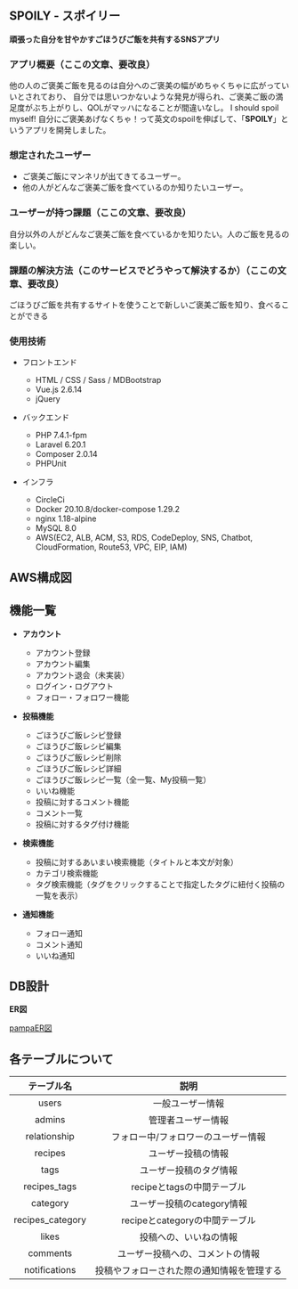 ## SPOILY - スポイリー 
**頑張った自分を甘やかすごほうびご飯を共有するSNSアプリ**

### アプリ概要（ここの文章、要改良）
他の人のご褒美ご飯を見るのは自分へのご褒美の幅がめちゃくちゃに広がっていいとされており、
自分では思いつかないような発見が得られ、ご褒美ご飯の満足度がぶち上がりし、QOLがマッハになることが間違いなし。
I should spoil myself! 自分にご褒美あげなくちゃ！って英文のspoilを伸ばして、「**SPOILY**」というアプリを開発しました。

### 想定されたユーザー
- ご褒美ご飯にマンネリが出てきてるユーザー。
- 他の人がどんなご褒美ご飯を食べているのか知りたいユーザー。

### ユーザーが持つ課題（ここの文章、要改良）
自分以外の人がどんなご褒美ご飯を食べているかを知りたい。人のご飯を見るの楽しい。


### 課題の解決方法（このサービスでどうやって解決するか）（ここの文章、要改良）
ごほうびご飯を共有するサイトを使うことで新しいご褒美ご飯を知り、食べることができる


### 使用技術
- フロントエンド
  - HTML / CSS / Sass / MDBootstrap
  - Vue.js 2.6.14
  - jQuery

- バックエンド
  - PHP 7.4.1-fpm
  - Laravel 6.20.1
  - Composer 2.0.14
  - PHPUnit

- インフラ
  - CircleCi
  - Docker 20.10.8/docker-compose 1.29.2
  - nginx 1.18-alpine
  - MySQL 8.0
  - AWS(EC2, ALB, ACM, S3, RDS, CodeDeploy, SNS, Chatbot, CloudFormation, Route53, VPC, EIP, IAM)


## AWS構成図


## 機能一覧
- **アカウント**
  - アカウント登録
  - アカウント編集
  - アカウント退会（未実装）
  - ログイン・ログアウト
  - フォロー・フォロワー機能

- **投稿機能**
  - ごほうびご飯レシピ登録
  - ごほうびご飯レシピ編集
  - ごほうびご飯レシピ削除
  - ごほうびご飯レシピ詳細
  - ごほうびご飯レシピ一覧（全一覧、My投稿一覧）
  - いいね機能
  - 投稿に対するコメント機能
  - コメント一覧
  - 投稿に対するタグ付け機能
  
- **検索機能**
  - 投稿に対するあいまい検索機能（タイトルと本文が対象）
  - カテゴリ検索機能
  - タグ検索機能（タグをクリックすることで指定したタグに紐付く投稿の一覧を表示）

- **通知機能**
  - フォロー通知
  - コメント通知
  - いいね通知
## DB設計


**ER図**

[pampaER図](https://viewer.diagrams.net/?highlight=0000ff&edit=_blank&layers=1&nav=1&page-id=UBpYk48M15_Obz66FB8Y&title=pamper.drawio#R%3Cmxfile%20pages%3D%224%22%3E%3Cdiagram%20name%3D%22%E3%83%AC%E3%82%A4%E3%82%A2%E3%82%A6%E3%83%88%22%20id%3D%2203018318-947c-dd8e-b7a3-06fadd420f32%22%3E7VzbdqM2FP0aP04Wd%2FDj5DLTrpV2ulam7bMsZFsNIAIicfr1PUeAuQh7MheMi8cPtnUkdNl7SzpHcrKwb%2BLdx4yk299EyKKFZYS7hX27sCzTs234QMtraQmWXmnYZDysCjWGB%2F4vq4xGZS14yPJOQSlEJHnaNVKRJIzKjo1kmXjpFluLqNtqSjZMMzxQEunWv3kot5XVNIwm4xfGN9uq6cCtMlaEPm4yUSRVewvLXqtXmR2Tuq6qfL4loXhpmey7hX2TCSHLb%2FHuhkWIbQ1b%2BdyHA7n7fmcskW95wPP9lb8Kls7SNV1z6b6rangmUcHqIaiOytcanJctl%2BwhJRTTLyCAhX29lXEEKRO%2BqtEzrN%2BA1H6AmIjIikXXe4huRCQyyEpEwrCozMQjq42AnKFe%2B5yaCWxkzaOo9%2FhaJPIDiXmEmvuLZSFJSGWuBGZaVXqoDRLxTQI2CsgxyLymIua0ak6HtcaJZZLtWqYK5o9MxExmr1Ckyq0Zf%2B0mX1ryMrzKuG1Lq54TpNL0Zl91wyt8qah9I82WRvP9p4%2BfTkx1h9AvsmcFJ2DJ6bLkDbC0HCDJHYMjW%2BPogZGMbjWWdDQ7VIQk3%2B5J0gBs0QlPpVhlvNvgsn4VC%2FpYpFdrkcX5Va7avha7oZm6VC%2FIiQlPPrOdgqVTzqqnW0BhMdSmoadevenqt%2FobsbXEGkGLPNncq9StrWnwuOx%2BsFiCnlqWrqaW%2FTxvq8UeQy2OppbPIoXRWoapCUYqhtrUp4InUnXHvV64tzrwiAqHDfJ9ZZYibej4jIlb6EKXP%2BfQvP5%2B6P2gC72jT9ShxdQaA3n3IPL63vn%2FRz7wzgd57yDy9gyRX9rng7x%2FEHlnhsibhnE%2B0Aca9FO6bd%2Fsh4%2FtyfUmyz7d3pyNIVduOQZpyy%2BTFvEDGP8I5r6Np3pKnUG8ZA5MueGAaZR4qa7056z7qllnDgVQhnOqCMrUTzMeGJVcJDN1i%2B0%2B%2Fr4ekpxsozL1Q4YG%2FTm6xo7vnxH6Q8cHNfpzdI89yz4j9PVwvEF%2Fji6y75%2FTyqOH5AvLixC2kD93oPeeCjxrv0YG3lUQv4cS%2FxS55OvXpgB821SfUXUSldS2e5GxGDuU5gV%2Bhmpvhma4xKHBgBYWjAKvK3JQAZMF5pKQpzznyBekWMSrUjk4CVgHGnmRxwKTksWpqpMnlIc8LBKsusA38B6gfSwt67YxFZMNMmvAoJ4KcgXf%2FsR8lvBYNY5FeJl4BiOJy9afCp7DRyLA7SiwENuxjHJJKvEWUURiKup2y8IwjLo3qjmeqgfxjahxxzAKUSMA3ZHYn9uyKVJI7C%2FPCtXvGjyOrWUszdiWgeOUKSyV8VlERQodYqrrCjeD5TkmKXhGDQUKlALe1sWGEyyWYPdLrYOhyLAbdzvKUsmKkjGFq6CUMKqeoEXKQyLLpxUCaSZ4iDOlZKtkQnWMFlFKSgyxkvUayMV0yHKWleViEZUdJiX0XEGc73ks4qtaYSD7tshaZiXirnUUXT8oJSpaU5blKQ5HKs7QlcUhxolK8lyRkQCkmGRZ1tL%2Fni6lO0qLnCSSt1iKnwqmxl%2BEdQ4iK4VEURrl3CLQg71IGSkfgQlX4k0wRVZoiiKh%2BABRy1ICzyiequNqjkB5JVg80QafnUp8YsWAZVWcl58hp5I0DLNdGsGCuxKomd9ZLJrJhN2I%2ByMFEZDGljfLQQ4jQaSyUvsIY1jmqARqtbMSVBVVUwc6o57E6c33EKqhiXyvvUxNV9bvE1aA2QnLKYeaUGskxo0jWeVpV2Rv0d4cIqCjGyk%2BZYwQ3Lrd3dIbiG7dYCi4DUbZL%2FWDVI3bGqZ7ZOoPAVrG%2FcC%2BXQkpRdzn8813TgfQH7rRGrqbUglO86ucx2nEfqXYpyP3U19zW%2FSdByQjS2boQGtQMo4xhmSsIRdrDsvByHeEg%2BeQ9uloe8NM%2F0mbTtvQAj1I2zgLtKXft8z7IKs%2Fa9yBc0T%2FVOGkpV%2B5zPwgq4d%2B4E2Jvn53Mu%2BDrB76dl3DJOjXa9zFHGT10Xf9KdE%2FdoHhzx99x3OmRP%2FYBUYwf%2FRdY8pd1z52gbG8APTtKXdd%2B9gFRn0bPmv4%2FUm3XT28bsF%2FAR6%2FZ0y67%2Bphcgv%2BC3D5PceeEv6j4e4F%2BPyev5wS%2FmPxrnkBTr9vTup2Hgt43fmjby%2BnXHvqzgyi780ffceaculxjv5i7wLE70960unoEe%2FdTuJ1NT52z5PHfIYU9P%2BkxXMnXYD0yOsDw58L4G3%2BHD3%2FPvzTHvY7euTVwD9Hz1%2BDP9B%2FuXdC%2BPXIq4F%2Fjp5%2FH3576C%2FDTwe%2FHnk18M%2FR89fgdydVvx55NfDP0fvR4F9Oqn498mrgn6Pvr%2F0xrzWe%2BiHZ%2FF8Tldf65zH23X8%3D%3C%2Fdiagram%3E%3Cdiagram%20id%3D%22UBpYk48M15_Obz66FB8Y%22%20name%3D%22ER%E5%9B%B3%22%3E7V1dl9o4Ev01%2FUgOtjGGx3QnmZ3dzmw2yezOPPVxgxq8MZg17nT3%2FPqV8QfgEiBhyyrZmpNzBty2sXVVV9KtKtWNc7d6%2FSX2N8vP0ZyEN%2FZw%2FnrjfLix7dHUGtL%2FpUfesiPOaDjNjiziYJ4ds%2FYHvgV%2FkfxgfuHiOZiT7dGJSRSFSbA5PjiL1msyS46O%2BXEcvRyf9hSFx7%2B68RcEHPg280N49D%2FBPFlmRye2tz%2F%2BNxIslsUvW%2BP8%2FVZ%2BcXL%2BJtulP49eDg45H2%2BcuziKkuzT6vWOhGnrFe3y73%2FO%2Fvr1y6cvL38uF%2BHn%2BGG58f41yG72SeSS8hVisk6uvvWvnz4sl7O3TfL38HEwCrd%2FfIvngwKln374nDfYb1ESPAUzPwmi9TZ%2F8%2BStaE7aCJv0Y%2BI%2Fpodut4kfJznqzpAeoDgmfrAmMT1g7b6Hob%2FZBrvTsyPLIJzf%2B2%2FRc1LcqPh2%2BxS8kvnXDPT0XIr%2FPb1Z%2BjW9%2BRO9%2Bbf8YdI%2F%2B2GwWNPPM9ow6S%2FexmRLn%2BXe3yblDZ7XczLPv3E2ZN7gP0mckNeDbpQ37C8kWpEkfqOn5H8tukhuJHkPetn3N3ucn7E86GtO0fp%2B3scX5Y33ONIPOZQisFoA1pNI0tZIAj%2F8So3PXy92oB5jljb8PI423%2F14QZL8wCYK0ib%2F%2BJO2ZIlOEIZ3URil0K%2BjNSlO272de0v%2F0fe9G75zb1z6AHf0u7X%2FTv%2Blp8fJHe12SUy7UPpThCL5QlI0b5Nok%2F9OSJ6Kx4jz1kw%2FP0ZJEq1OIn2%2B%2F1%2BGuiDAISe40rC1AbZf%2FiGCbkRf9incMdkymM%2FJOrPalH39PeIMMJkIlK1ehaNqq7yI8BvfAQROqwg4AIH0%2FPfpdfTd8EFR0GR27u1248%2BC9eI%2Bu3JcwcqVgtXraetpF7tRn5lxKJMZx5zMOJKGrQuw%2FYSRGXkRGHEjcIEJ5bX4GLT4z2AbJFH8oDkjNo%2BRIAPKw8wzDCiJAa2h8snhpFsU6HFDoGwyOGVTIJn3hQL5McIyCSyW64YCm6dA5etjG2ofOlOgzQ%2BBKgosrOegxTfRNukJ%2FwkAhIb%2FoIBh%2BK8h%2FuNdBcsDFyocWvOfww2BMv6DusMsWq3oe%2FWFAvkxQkOBULkwFNgQBU6VU2A9iQMZAY65AVBGgFB18Gep%2FzgjP9pZKa0gRKAx%2FuOHCA3%2FQdnC8F8z%2FFdGAyjjv%2BLG3eC%2FKTcAqvjPgZLDbElmP0g%2B%2B3uMopD4a4QYNMaA%2FCBhYUAHqhaGARtiQFc5A9ZTOHAxYNlTETMgFB1mMfFTL4hPV77DOf2YBCtyc2ffvB%2F%2B9s%2Fv9Nhvv9%2FfIwSlKUoUQA0NJUIhw1BiQ5Q4UU6J9RQPZJTocgOgjBKhCPG8SXmwv4zIDxoaRoTKxlcSZrHxy2BzEiwTHn8I48AroplyNhxYIwayHgNZayIN2l4rIAIR2aUN1IqRZ4ErzWyL3tXRGHkHvyQygpKI5r6wK2PkBbA6M%2BiNWsXOKCOymJEVHdAuM0JhROfogLKrImZCKI08UQuJXkhfguQFQEJDgUYJkUWBrOiAdikQCiFaUyB%2BKWQEpZCcAklfKLAR6aNdCoTSh6HAZijQYkUItMuB9cQPZAzID4AqBnShINF3%2F5gAalgo0e31thpyKZEVMtAqJbr1VA9clOjya%2FTKKBEqET33jwmAhoYRobhxH%2FwgJ0EyfrEjv1jh3CrcYmNWArnLAFSeW8zttfIh4IRx%2Bbd%2BOOMWY4Erz1qh8tElt5iLXwlxoRKiuQBypVtMAKszY53dKnZGEJHFjCy3WLvMCPUQnTVhF78iMoaKyPO2Ny4xAYCw0N%2FYiB%2By6I%2FlEmuV%2FsZQ%2B9CZ%2Fsb41Y8xVD96tGeKAEBo6M9sHCqL%2FpjusHb5r57ogYz9Gts3VF57QyGi7%2B4wAdTQUKLZSVQaJbLcYe1SYj21Axkl4t9HdAwViJ67wwRAw8KIHgTxC53VnwRJF3cYRKwZB5hbJNKWeWG8Owe4riwMC89aP0c1AXdL2dn1qZ0ygRpWlxxgZdfFO8xNoNJEz8%2F1jqNxbYgQF1neMAHgsGRGT8wesrJoUvkWspNubSE7wb%2BF7AQKUD3yhgkAhIX%2BpiYYQBb9Kd8%2Bdtql5Igp%2FlCAsmwO7gZviu0EEMHCdtbQeL9k0R3T%2B9Vu0ahhl9xf%2B76KmfG02IytsRJRApBgobxJr7eHkst4yreHnWox4eAEYMIPgCq%2Bm9aLHdSM7gQAQcN2phyKNLZTvvPrpEvlUCb4y6FMoDb0GM3fMiWPPnSnpTz9SqFMe53xKJX7bEs19021WGhxAjDFn%2BA4hWPNNiGbhzSgZfdyvSgIJQAUFha0hia%2FRxoNsna7blniszvEg%2Fu%2BipcIraEWJWiak%2FgaSelpGSITwC6N8jz1lNelCPZ9X8VMeVo4zpujvEYC1NuFqGZ0M16ImglIr9YpsYs6BspSCixGxCxCxGQBMihbtoCEER7UsgnBid3vWxJvT6LS9yyPgVPFkFn%2Bxx2%2BGx7%2B5zBAnZ5BNf%2F9fec%2F%2BD1GSC3P5pJ%2BSJtq7SfkNt0Pbgv6TvmudbpTr0NrBLIbLIEw0bM7rl3uZvK4A2rNXUpA2XdmxLNUhq%2BTXrDLq7zJIq2Lz3qnWV6ZiyKC4dm8S4VmVjO%2BQ3NOFVlWinMqe682lWBrEVzCC0jZdREz6BQuSdb%2Bihw7dzRnTwl4oWVLk8onjS3ZW7upBLvecgMbW%2BJP7bMY8SVk5QfhEV32Z1sPEczQMqYJl5TGmCd2g1OJdpfiJ%2Fd9FzNlQtfdxt9uX6J43lvWbCSwUi1rmpQaeazJ3jBOHdq2Hkm93OaHP8nGZkTwbeKINhF5CFb%2BgkDqRAhIc4TZSBaOSsK0awbtGcIUTctRS5haBAxyIrLvu5gJE2ohWxI%2BPdBOG0fz51kSROueRKyL4IWVLq1ee9Ll0iUzk0cpXVpd2rRi33cR06UFVa%2FHIE6Wm9CfHRVyJwsSI8SiMa4UAAsrV9r1VmeGK0XTfZRypd0lF%2Fm%2B7yLmyqKBTYWLq3BDS5vGVS6PNlkpQ2pps0u%2B8n3fxUybjH1w%2B10FQwQ2tKxp3OXSWNNhl4xXiXaX3OX7vouZNaG73J%2BvgjU99BhFIfHXZUj7nDz5z2GSLdWfQn%2FbLy7V3olu28aJLo9LseULlXfuCJdq4ER3oFSyq8SwTfzkeXvAqFUu9cNtmnLYEyLV37nuQIXGEGlTRIotSYhSe5eItOy7mIkUiicxWZHVIyXTJPpBmxBf%2BzfGjwIAYeVHRoX6u2i1ImcqEbE2OrCHN%2Bg2OojTbH4yL86PZ%2Fmzsk2woZ1FvFzaKvYkGBV5i0cWyjDRMq5PAsa9jpgQSGzfWwO%2FnM3ap6RVBmZUte%2FSZgO2BoXubUale81rul25rYAIWmeGRJ5dWxpEz2wQKI0fGQkLbfMjlE11LnNpa1Dl3maVue9PoUsRiNCQoFdPgzQkeIYEGUkILZOgB%2FVOrUmw7K2ISdCD0uMm2iZ9IUEBiPCQoAn8kkaCFiO3oG0W7FSkl6dBpJcHxYl%2B1QgRQQkPDZpILnk0yEgbaJsGOxW65WkQuuVBDaL3eQICuOEhRhOWJY8YGYkBLROjHmUTuA1MgzisCSMOq%2BeZAAKwoeFFRvWKPIrgISab8O0kXnrGEkAoJUUPeLycWAY0SsC215qIiKe6tAKNogcYdSk6FT0gENWobhCEIonmGvG10QMCaOEZ%2B4xYIo0f1UcPTKBWorXjTKByuzo%2BhGpJn6IHBCDCQ4JGGJFGguqjBxiFdvQmQQ2UEUa9mz5FDwhAhIYEGQVzDAk2RIL80QPShJCaBXSQceCUH4JLHCivxaE4MctlxZ7QoABKojQoD7V6W3YaGjwbPcCZTiZxlKund2CjQZcbAnVTQahB9CyISgAlPLNBqGIYGmyKBj31NFhP8cBGgxNuCFTRoMMoNdP7ICoB3LAQo1Nzd1VlltOMj98qnb6Fk7%2BQOpQZFmMD1P4E4TSDqjusRG64Y4hq27DCdZgmqq2kaJqxO1FtaXDtNKPWtYhiEyLFS59uhT5ZcaNl%2BfpDWMvIewm49noHAYF4HEdgb87TMVJMeCVaLVzJdSlGat97EU%2F%2BGRuiai4BXxkjJYLWmSl%2Fu%2BjV3OBUc34UWIhfwY%2BskrDt8iNjM1WEBsmLQNlXEbMhY1fTtU9XaP2Qg0UgwkOBJkJKGgWyiry2S4GjegMcNgrEHx%2FljOCg03c1WAQ3NLw4gkOZ4cWGeJEVNNU2MWoq9l%2ForJiJsc9qfm3Y0PCiywj66M%2F41pBXppiWlZVfXOWwMnJbemOdklAdq0cVLu62Cdk85GFadvcW5nKgnCqn3TFcyB0i6Rgk%2BZC0WG6blqGEK8RDKEcGSk4oWQpzy1DCReIhlK6BkhNKllLWMpRwQTij9y6SOtLIhtypRxYkNmCemfewasK2DCZcawYrf5FGkRiD5MFwwDt3teVhCMPEEn9hbFEMR8aunm3bIowtC4MfxAApBiRLMm3ZIKFEQNsiJvOgzPihL6dlzEtbKNq8KEo0R4YkQPxttE5HRAMiD4jqOZVRFGUWRT9oe%2BxEOjPJ4QOSFaHbMpBwAdmrWHjXujzvbHeUY5Ta6DcizugdHybWVBomPc8YAZhYrDTTVq0ETup3uwCZrBEhYKfDKrDcSSOePGxN0giA%2B4IVaJQ0wij50KmkEU%2BDpBFGuYaeJo0IoIUmAqZmNQbN%2BZE9z2mKH9UnjTAqPyA0SF4Eyr6KmA0ZRRqKaWRPtlMTgQkPDfa6%2FoJcGlSfOMKov4DQALntC3%2B1BYdRbeF4Y905QgCaY8BGKiy0jJipsCCNARGkiDBKLCC0QG4Dw19gwWEVWOhNEHpt2PDwIpQ3TIqIqDJcwFO6YVqE9eX14X%2Fr1UPw%2FnlLPnqjePXf74syAOUcHZL5ghQyEB1kltEiWvvhx%2F3RTCjKZH%2BLvv7tMlmFN5nCR9bz93G8g%2FTjVwrW9%2Bizv37b%2FYE%2B%2Fx85Irsvf6Zf3rnF1w%2Bvh3%2F88FZ8ew2SP4qb088HV9Fv%2B4vSL8U12Sul73GAEj%2FA2%2Bg5npEzxmEVE%2BukGOdPnWmPvYv0bLH2Fi0PxiT0k%2BDn8Zuw%2BkX%2BG1%2Bi3TK76IKle3zvdXKP75G9bX7ZvnuBO7nVO42dyp2y1gB3ov3Bfzs4LZ%2FonHzkMo64%2BKF8g95TDwbOH%2BXJrHtDyR5hbzYlEDUsiUNikmxJlv6WVEB32ZCy3qfOkCbAfVslaW5Dqm4yV2YmNWxIE%2BCYtM9bErjAmbZhSRwqxaEl0Z4XJG9fd3BG69rWdIVVXGuBsq3JHnOPS1ntB3Xm5E1cdt8UNqdpdXfUMs3ugjk11n85lphmTtXcnCpTmRROqcYVlpxc2XOdUaXnjqyxlIFgUJ0heUfjgCRa5yhRgNMshojMgn%2BClC3YVTJ6UysNMDaUAkrDdgFD8vLQnlNPNgL7A4teMG7F9Di2g5NkehhNyOE2obHikaXaW6bXjixV4ckbylmrAwuanrcHUJ9A9PziRaTaT%2FGj%2Bg1dmGZ03EOXo3pGp%2BHQBeWIS2v76gVtDES2epGsA4bk8FuSrVhubs6SpqeSippWm21gScMLejO8wmnBllwokyHOnwFOMl57OOlMq041YAmcVj1pLoz0OQx43GXFa58SLwHF6qZcAMWWYUSnUozH3qUxKv32hcQBbYJdqlUDgxDHJE2xA8ar%2BB%2BreXG8A4s1rO7K4Fbu1NDI4k2ZD3xy6lg5vdj14%2BSEruqPFT2%2FAEbuqKWVFIHVscM9ARxfjgaTaqTOCd%2B9sJWCOZYryUnKSMu9IEnAiArBC0bTFqaLjL0mdTA8weWabMPj90plEwmF2mHVdW9dOz5W7zSq3qkpr5RTNYwLgT7wAtduw5Js1ZZ0VWyCtpaUxYOos6RBxb9b3lfUkqolISXHITD2SzT9VGY%2FVay1DapseG0cQmUGZFVXVo3xvSjdV59r1ALZc6QDIZw26bpesRWLCna1T1Y5%2B1qPq1VUSpG%2BXBmeX32UlbqvvcBy2zA7dTF0CCMWyhXjZftR7Dl1wLJjcqUBAUu0qk%2FTkAU5F4KcL15QzBCkGgRjc8iWDaILk7miNtPludxE9aIDRopVduLjNaSBU7mTJUnfHoxARtD0%2FJONqqYnfEEbyhljo8K2Te%2Fd0HKOzM%2BaSLG%2F9CYNO5Iu26Srj01WI73dK1dYAzBOVtdqjdlk9ZFHlxZZIHtO9IJ6Nkm%2FxlGUHJ4e%2B5vl52hO0jP%2BDw%3D%3D%3C%2Fdiagram%3E%3Cdiagram%20id%3D%22D2vnDhReHn6m-ZMaWL7I%22%20name%3D%22%E7%94%BB%E9%9D%A2%E9%81%B7%E7%A7%BB%E5%9B%B3%22%3E7V1bc5s4FP41PHYHcdcjxHZ3Z7eXaWcn7dMOtYnNlhiXkNv%2B%2BpVA4iLkWHHAEjZ5iRACwznfuepIaObV7dP7LNxtPqSrKNEMffWkmTPNMIBjmugf7nkuewzdscuedRavyKi642v8X0Q6ddJ7H6%2Biu9bAPE2TPN61O5fpdhst81ZfmGXpY3vYTZq0f3UXrqNOx9dlmHR7r%2BNVvil7PcOt%2B3%2BP4vWG%2FjJwYHnmNqSDyZvcbcJV%2BtjoMueaeZWlaV62bp%2BuogRTj9LlJv719e85vPvx6cH%2BZ2tce78%2B%2FvGuvNniNZdUr5BF2%2FzoW6821992X2bP28cvi6ef8Uf38%2B7hnUVeLX%2Bm9IpWiHzkMM3yTbpOt2Eyr3uDLL3friJ8Vx0d1WP%2BStMd6gSo898oz58JFsL7PEVdm%2Fw2IWfRW2TP38j1xcF3fPCbTQ9nT82Ts2dyJEgGQq679D5bRi%2B8O2FrHmbrKH9hHLkfJkwDUoTI76P0NkIPiQZkURLm8UMbdyGB77oaV7MINQiXXsExe%2BLYQY4ZSnGMPPVDmNyTX7qOkmV622FkzSZM88dNnEdfd2FBkUekndsseR1pH6Isj55eJAY5a5HHJfoeUO33WCvPqm%2FTUJyOPhD5XLmArzH%2BvQXxkwCeGsxDgDf7Bjy59HMao%2FeosGHCNjhchuflc5KLGLZXT3E8EqhLMUFhNLqPqp9a92lzU%2FMMza8aAW04RcPUApM0PE%2BbW1ow0%2BCVNnfwIewiQAmlaehtwbBkK02nS3cJotOzCBijdNigSkoLnFZpiXKsd%2Fv1Jo4ZfKVlav6M6KpAp0rLqpXWKDRTdSxNNYEupS4ngjFFVZhaOgxccp5AmGdquV7mJWcKRHlmWmrxzJt4dphnjlo82%2BctwDnrJECfegtX1JHoMlwJt8F0VEsDGVKC%2F54hDkSjeOAphXF644vUS%2BJMg2ox7ZKNiTDT6ESgIkwDwJm4JhIfqeW40Qc%2FPtHpab5XJBhszZ9jT0FJv8A22n7BO%2Bl%2BgSV5UkCuvAgn2NQyTfS5W%2BLiaZ6r%2BT6WACQQXiklAEsDTv77GrS1uYulJFgU8wJojF7IjaP53UlCJcVF%2FsQA0DmkPwPH2hM1HDT%2FqYokeHzDYWo%2BaAeLZsOC0DEepKeqgJL2BMHn68KYWMUoR4OBFnTTeEqIieOpZlWAzgnrz0BMoLCYKJaAhvvEBLrtyRmzsBOlmJg8CXIKwbEL2dC1AD2xkyBSBD8y1Frj1ljFxpMuNcA9R6mhIaJAVGIrJTUGhx1ziN0m7DlZWC5IShJoEBKp8YJxoB1RWzberUtOi9Gpk7HFHvS5OaaEBuaeSS3Iop3Lb2Tu0SklxYQNOUxTupScpStFZ6EOwt8y1II%2FpzSME187WBoCGl97i7FU4rHwt6Fs%2BNsXPQ8vGnDYapWA2ZechRdnmlq5FEeKXRkb0xy1Inu63G5i2otMU6sewOSlY7pOBPIdYDHL5eIcSqCoy8AGlvLzKNZZplGoIzy2gNG95OJXYab1r6GKS%2F0sC58bA3Z4cdld487MEjXXbQuzBXUGAOUdazj0sDDNveRKG2GEuL3XbR6HELuNENc4AUIokQ4YzHHMarMGU36Mbe2ZRTXqGpt6OpVZXjgCgkNLNQ%2FF5hB8%2FB4K1QyHA1%2B1Yij63Ae0C%2FLCi%2FYc4llNr5viUBLspisb7FDuijUg1bxTqEvIcx9l3gG7g4WlM%2FviHLrAOYVDQMn6WpEVLF9AA%2FxiDL5hgO8DkakLivvMcP2QkqIPdKia7NtnGYrbomutbLXKrO09i60mP28ogu%2BZLH9VXfsIcoAdzSOf9A6H9OPXPI6oO%2BGoNSHo8Ox1UTjlWWyDVCICWpuIGguemS71VSU1VQlvs2ecigtIzwg4ey3FmSsu%2BaSHUgoe%2BtZTw6SzBcIVyPBl4E3VHF7qrBuI2LgcGnXiAALi6mglpYHVQ5YjWxioG3FeVtwVLX5zFZvK4xe%2FITjjwrZC0Vdra%2BplBLBtoU0ceCsJ%2F2pXY5rJkG4LKP8PEHwcXg7Qmc205NPXsznqpfQ0b9LCzizTJM2KM86v%2B7RwPA3z5sZBf82uhk8q7iK52BaUWSXvSgsqyak82UX7KoCHlcaFyBKoxcyjV%2BEFCOUrIJKUb0GejkUF4lveZv1dnqU%2Foyvyztt0i7XnTZwkTFeYxOstOlwiiESoP8AoiJdh4pMTt%2FFqVaheHtba6ngouHW24uWAzeKAzRwMbLxdJd8ItkOb6okgihNaTRg7EmOiCdfhQMZLuJ5Mo3V2YZjwNyj%2BLKYYo5rKbOLPPin%2BeDPbb8Eft8qjvZJicJA1rppgx4GdTRdpyIMdx1HuGXbducQJdqeFXae0gZeeOCnsYN8unUDmaIKdZNhZvF1oTgu7vp28CXYT7ARg179vx08dTiA7Fcg8tnhLvknt25ODRZbEa%2ByL1oHdBA4hcNBSf3ngAPpZ1pNVu6oJbCzVe0XZcWWiOrNRADhQJcqOd05QJFqRdaDd4Tq1pKOtHPVoAK%2FQDnJnuUSi2hhuxJKupqjvKTAbbIe7kQo682EC6WWaFczP6wMQ6LWYXJV8QvftWFs4PoPlZM9MQ8HhNNkzrDvO7uAnmhAwBsMU4DhYE6ZGjCnR8H9ASHEM%2BSBVEtWUdrVt4QnQNqUYmLXwJqPTDNEcw4AINPpF4MR6Pust1pwJTiIPx%2Fkz%2BUjWMIFjJ9CDgGEgOPUHzcHe2EFQ33N0%2BQIr8gOmoBzT3XlNidCD8zUA6bEH7zMNRLGOXdiI0jqYz9EHEcrXZnM6MksrGPdnc16%2BYKB0DuAUZnO2Xu%2FOUo8kDcPW7cnfjB0YPTveVLceWUoqwNrS3fYDgoyA9hBdjRpz6pJD6r9TDQ%2FpGL8sWy0bLv6hwN%2FjyOu4s2MyPv1JRkGjEwnAhqv3Y3IIXxYKl1U13K%2Bmntgj5G2%2BrpJQ7PdS%2BCumJ5i%2BuS6nA1NebrcnmKLDLMUQqq0retfNh3QV4RH%2FAw%3D%3D%3C%2Fdiagram%3E%3Cdiagram%20id%3D%22CxKqlU_F8uLXXoPAHshB%22%20name%3D%22Page-4%22%3ElZG7DoIwFIafpqOJtlFgFVEHjQMYXRtaS5PCIbWGy9MLKYgNi049%2Fc5%2F7oiEeX3QtMzOwLhCeMlqRHYI49XS973u7VFj0TrwiCVCSzbIJhDLlo%2BxA31Jxp%2BO0AAoI0sXplAUPDUOo1pD5coeoNyqJRV8BuKUqjm9SWYyS33sTfzIpcjGyqtNYD05HcXDJM%2BMMqi%2BEIkQCTWAsVZeh1z16xv3gotym1xOWjT3KqFX0cYsWthk%2B39CPiNoXphfU3fG1Fr3cU5Mojc%3D%3C%2Fdiagram%3E%3C%2Fmxfile%3E)


## 各テーブルについて
| テーブル名 | 説明 |
|:-:|:-:|
| users  | 一般ユーザー情報  |
| admins  | 管理者ユーザー情報  |
| relationship | フォロー中/フォロワーのユーザー情報  |
| recipes  | ユーザー投稿の情報  |
| tags  | ユーザー投稿のタグ情報  |
| recipes_tags  | recipeとtagsの中間テーブル  |
| category  | ユーザー投稿のcategory情報  |
| recipes_category  | recipeとcategoryの中間テーブル  |
| likes  | 投稿への、いいねの情報  |
| comments  | ユーザー投稿への、コメントの情報  |
| notifications  | 投稿やフォローされた際の通知情報を管理する  |

